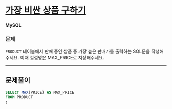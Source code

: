 # [가장 비싼 상품 구하기](https://school.programmers.co.kr/learn/courses/30/lessons/131697)	

**MySQL**	


### 문제	

`PRODUCT` 테이블에서 판매 중인 상품 중 가장 높은 판매가를 출력하는 SQL문을 작성해주세요. 이때 컬럼명은 MAX_PRICE로 지정해주세요.	

 ---	

## 문제풀이	
```sql	
SELECT MAX(PRICE) AS MAX_PRICE	
FROM PRODUCT	
;	
```	
